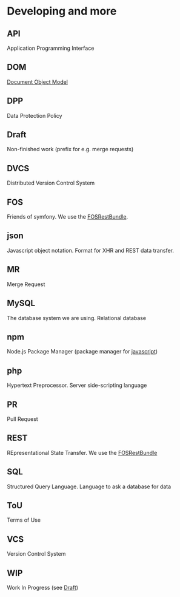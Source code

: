 # Developing and more

## API

Application Programming Interface

## DOM

[Document Object Model](https://en.wikipedia.org/wiki/Document_Object_Model)

## DPP

Data Protection Policy

## Draft

Non-finished work (prefix for e.g. merge requests)

## DVCS

Distributed Version Control System

## FOS

Friends of symfony. We use the [FOSRestBundle](https://symfony.com/doc/master/bundles/FOSRestBundle/index.html).

## json

Javascript object notation. Format for XHR and REST data transfer.

## MR

Merge Request

## MySQL

The database system we are using. Relational database

## npm

Node.js Package Manager (package manager for [javascript](../frontend/javascript))

## php

Hypertext Preprocessor. Server side-scripting language

## PR

Pull Request

## REST

REpresentational State Transfer. We use the [FOSRestBundle](https://symfony.com/doc/master/bundles/FOSRestBundle/index.html)

## SQL

Structured Query Language. Language to ask a database for data

## ToU

Terms of Use

## VCS

Version Control System

## WIP

Work In Progress (see [Draft](#draft))
